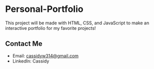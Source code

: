 # Personal-Portfolio
This project will be made with HTML, CSS, and JavaScript to make an interactive portfolio for my favorite projects!

## Contact Me
* Email: cassidyw314@gmail.com
* LinkedIn: Cassidy